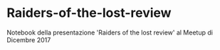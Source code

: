 # Raiders-of-the-lost-review
Notebook della presentazione 'Raiders of the lost review' al Meetup di Dicembre 2017
